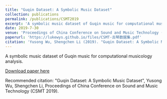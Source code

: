 ```yaml
---
title: "Guqin Dataset: A Symbolic Music Dataset"
collection: publications
permalink: /publications/CSMT2019
excerpt: 'A symbolic music dataset of Guqin music for computational musicology analysis.'
date: 2019-7-30
venue: 'Proceedings of China Conference on Sound and Music Technology (CSMT 2019)'
paperurl: 'https://lukewys.github.io/files/CSMT-古琴数据集.pdf'
citation: 'Yusong Wu, Shengchen Li (2019). "Guqin Dataset: A Symbolic Music Dataset" <i>Proceedings of China Conference on Sound and Music Technology (CSMT 2019)</i>.'
---
```

A symbolic music dataset of Guqin music for computational musicology analysis.

[Download paper here](https://lukewys.github.io/files/CSMT-古琴数据集.pdf)

Recommended citation: "Guqin Dataset: A Symbolic Music Dataset", Yusong Wu, Shengchen Li, Proceedings of China Conference on Sound and Music Technology (CSMT 2019).